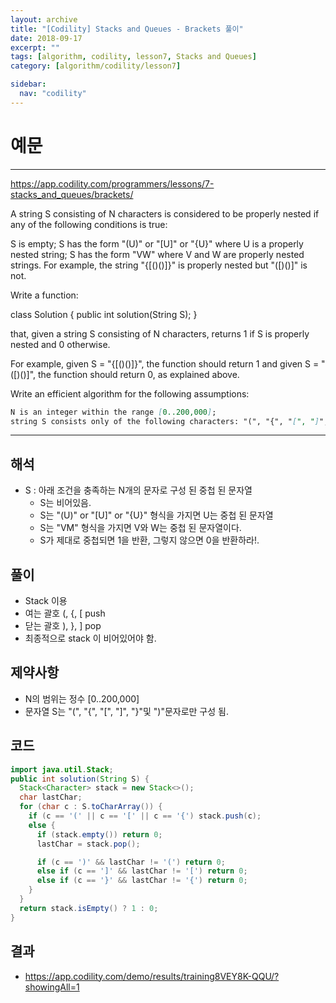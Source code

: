 ```yaml
---
layout: archive
title: "[Codility] Stacks and Queues - Brackets 풀이"
date: 2018-09-17
excerpt: ""
tags: [algorithm, codility, lesson7, Stacks and Queues]
category: [algorithm/codility/lesson7]

sidebar:
  nav: "codility"
---
```


# 예문

* * *

<https://app.codility.com/programmers/lessons/7-stacks_and_queues/brackets/>

A string S consisting of N characters is considered to be properly nested if any of the following conditions is true:

S is empty;
S has the form "(U)" or "[U]" or "{U}" where U is a properly nested string;
S has the form "VW" where V and W are properly nested strings.
For example, the string "{[()()]}" is properly nested but "([)()]" is not.

Write a function:

class Solution { public int solution(String S); }

that, given a string S consisting of N characters, returns 1 if S is properly nested and 0 otherwise.

For example, given S = "{[()()]}", the function should return 1 and given S = "([)()]", the function should return 0, as explained above.

Write an efficient algorithm for the following assumptions:

``` markdown
N is an integer within the range [0..200,000];
string S consists only of the following characters: "(", "{", "[", "]", "}" and/or ")".
```

* * *

## 해석

* S : 아래 조건을 충족하는 N개의 문자로 구성 된 중첩 된 문자열
  * S는 비어있음.
  * S는  "(U)" or "[U]" or "{U}" 형식을 가지면 U는 중첩 된 문자열
  * S는 "VM" 형식을 가지면 V와 W는 중첩 된 문자열이다.
  * S가 제대로 중첩되면 1을 반환, 그렇지 않으면 0을 반환하라!.

## 풀이

* Stack 이용
* 여는 괄호 (, {, [ push
* 닫는 괄호 ), }, ] pop
* 최종적으로 stack 이 비어있어야 함.

## 제약사항

* N의 범위는 정수 [0..200,000]
* 문자열 S는 "(", "{", "[", "]", "}"및 ")"문자로만 구성 됨.

## 코드

``` java
import java.util.Stack;
public int solution(String S) {
  Stack<Character> stack = new Stack<>();
  char lastChar;
  for (char c : S.toCharArray()) {
    if (c == '(' || c == '[' || c == '{') stack.push(c);
    else {
      if (stack.empty()) return 0;
      lastChar = stack.pop();

      if (c == ')' && lastChar != '(') return 0;
      else if (c == ']' && lastChar != '[') return 0;
      else if (c == '}' && lastChar != '{') return 0;
    }
  }
  return stack.isEmpty() ? 1 : 0;
}
```

## 결과

* <https://app.codility.com/demo/results/training8VEY8K-QQU/?showingAll=1>